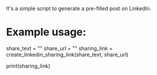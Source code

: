 It's a simple script to generate a pre-filled post on LinkedIn. 

# Example usage:
share_text = ""
share_url = ""
sharing_link = create_linkedin_sharing_link(share_text, share_url)

print(sharing_link)